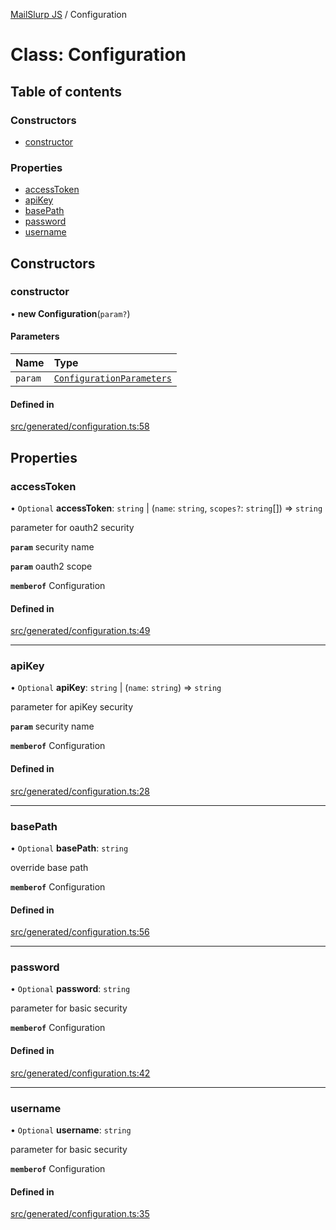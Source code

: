 [MailSlurp JS](../README.md) / Configuration

# Class: Configuration

## Table of contents

### Constructors

- [constructor](Configuration.md#constructor)

### Properties

- [accessToken](Configuration.md#accesstoken)
- [apiKey](Configuration.md#apikey)
- [basePath](Configuration.md#basepath)
- [password](Configuration.md#password)
- [username](Configuration.md#username)

## Constructors

### constructor

• **new Configuration**(`param?`)

#### Parameters

| Name | Type |
| :------ | :------ |
| `param` | [`ConfigurationParameters`](../interfaces/ConfigurationParameters.md) |

#### Defined in

[src/generated/configuration.ts:58](https://github.com/mailslurp/mailslurp-client/blob/20b4039/src/generated/configuration.ts#L58)

## Properties

### accessToken

• `Optional` **accessToken**: `string` \| (`name`: `string`, `scopes?`: `string`[]) => `string`

parameter for oauth2 security

**`param`** security name

**`param`** oauth2 scope

**`memberof`** Configuration

#### Defined in

[src/generated/configuration.ts:49](https://github.com/mailslurp/mailslurp-client/blob/20b4039/src/generated/configuration.ts#L49)

___

### apiKey

• `Optional` **apiKey**: `string` \| (`name`: `string`) => `string`

parameter for apiKey security

**`param`** security name

**`memberof`** Configuration

#### Defined in

[src/generated/configuration.ts:28](https://github.com/mailslurp/mailslurp-client/blob/20b4039/src/generated/configuration.ts#L28)

___

### basePath

• `Optional` **basePath**: `string`

override base path

**`memberof`** Configuration

#### Defined in

[src/generated/configuration.ts:56](https://github.com/mailslurp/mailslurp-client/blob/20b4039/src/generated/configuration.ts#L56)

___

### password

• `Optional` **password**: `string`

parameter for basic security

**`memberof`** Configuration

#### Defined in

[src/generated/configuration.ts:42](https://github.com/mailslurp/mailslurp-client/blob/20b4039/src/generated/configuration.ts#L42)

___

### username

• `Optional` **username**: `string`

parameter for basic security

**`memberof`** Configuration

#### Defined in

[src/generated/configuration.ts:35](https://github.com/mailslurp/mailslurp-client/blob/20b4039/src/generated/configuration.ts#L35)
